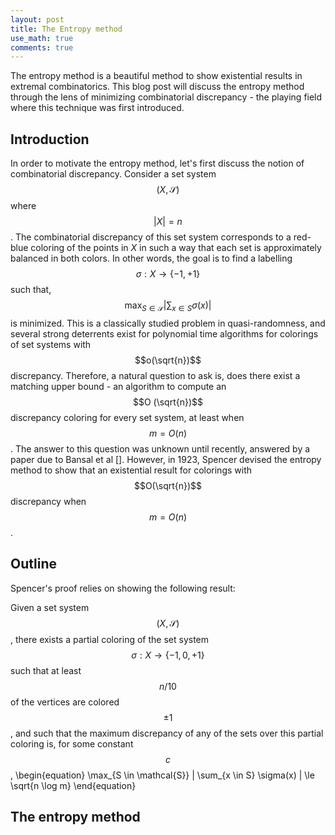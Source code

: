 ```yaml
---
layout: post
title: The Entropy method
use_math: true
comments: true
---
```


The entropy method is a beautiful method to show existential results in extremal combinatorics. This blog post will discuss the entropy method through the lens of minimizing combinatorial discrepancy - the playing field where this technique was first introduced. 

## Introduction
In order to motivate the entropy method, let's first discuss the notion of combinatorial discrepancy. Consider a set system $$(X,\mathcal{S})$$ where $$|X| = n$$. The combinatorial discrepancy of this set system corresponds to a red-blue coloring of the points in $X$ in such a way that each set is approximately balanced in both colors. In other words, the goal is to find a labelling $$\sigma : X \to \{ -1,+1 \}$$ such that, $$\max_{S \in \mathcal{S}} |\sum_{x \in S} \sigma (x)|$$ is minimized. This is a classically studied problem in quasi-randomness, and several strong deterrents exist for polynomial time algorithms for colorings of set systems with $$o(\sqrt{n})$$ discrepancy. Therefore, a natural question to ask is, does there exist a matching upper bound - an algorithm to compute an $$O (\sqrt{n})$$ discrepancy coloring for every set system, at least when $$m = O(n)$$. The answer to this question was unknown until recently, answered by a paper due to Bansal et al []. However, in 1923, Spencer devised the entropy method to show that an existential result for colorings with $$O(\sqrt{n})$$ discrepancy when $$m = O(n)$$.


## Outline

Spencer's proof relies on showing the following result:

Given a set system $$(X,\mathcal{S})$$, there exists a partial coloring of the set system $$\sigma : X \to \{-1,0,+1\}$$ such that at least $$n/10$$ of the vertices are colored $$\pm 1$$, and such that the maximum discrepancy of any of the sets over this partial coloring is, for some constant $$c$$,
\begin{equation}
\max_{S \in \mathcal{S}} | \sum_{x \in S} \sigma(x) | \le \sqrt{n \log m}
\end{equation}

## The entropy method

